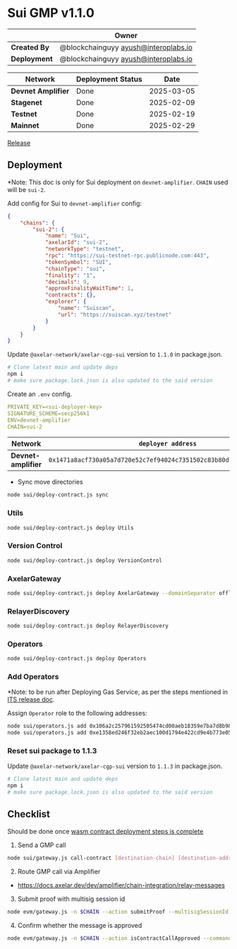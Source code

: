# Sui GMP v1.1.0

|                | **Owner**                              |
| -------------- | -------------------------------------- |
| **Created By** | @blockchainguyy <ayush@interoplabs.io> |
| **Deployment** | @blockchainguyy <ayush@interoplabs.io> |

| **Network**          | **Deployment Status** | **Date**   |
| -------------------- | --------------------- | ---------- |
| **Devnet Amplifier** | Done                  | 2025-03-05 |
| **Stagenet**         | Done                  | 2025-02-09 |
| **Testnet**          | Done                  | 2025-02-19 |
| **Mainnet**          | Done                  | 2025-02-29 |

[Release](https://github.com/axelarnetwork/axelar-cgp-sui/releases/tag/v1.1.0)

## Deployment

\*Note: This doc is only for Sui deployment on `devnet-amplifier`. `CHAIN` used will be `sui-2`.

Add config for Sui to `devnet-amplifier` config:

```json
{
    "chains": {
        "sui-2": {
            "name": "Sui",
            "axelarId": "sui-2",
            "networkType": "testnet",
            "rpc": "https://sui-testnet-rpc.publicnode.com:443",
            "tokenSymbol": "SUI",
            "chainType": "sui",
            "finality": "1",
            "decimals": 9,
            "approxFinalityWaitTime": 1,
            "contracts": {},
            "explorer": {
                "name": "Suiscan",
                "url": "https://suiscan.xyz/testnet"
            }
        }
    }
}
```

Update `@axelar-network/axelar-cgp-sui` version to `1.1.0` in package.json.

```bash
# Clone latest main and update deps
npm i
# make sure package.lock.json is also updated to the said version
```

Create an `.env` config.

```yaml
PRIVATE_KEY=<sui-deployer-key>
SIGNATURE_SCHEME=secp256k1
ENV=devnet-amplifier
CHAIN=sui-2
```

| Network              | `deployer address`                                                   |
| -------------------- | -------------------------------------------------------------------- |
| **Devnet-amplifier** | `0x1471a8acf730a05a7d720e52c7ef94024c7351502c83b80da5583db2f6b0b8df` |

- Sync move directories

```bash
node sui/deploy-contract.js sync
```

### Utils

```bash
node sui/deploy-contract.js deploy Utils
```

### Version Control

```bash
node sui/deploy-contract.js deploy VersionControl
```

### AxelarGateway

```bash
node sui/deploy-contract.js deploy AxelarGateway --domainSeparator offline --minimumRotationDelay 0 --signers wallet
```

### RelayerDiscovery

```bash
node sui/deploy-contract.js deploy RelayerDiscovery
```

### Operators

```bash
node sui/deploy-contract.js deploy Operators
```

### Add Operators
*Note: to be run after Deploying Gas Service, as per the steps mentioned in [ITS release doc](./2025-03-ITS-v1.1.3.md).

Assign `Operator` role to the following addresses:

```bash
node sui/operators.js add 0x106a2c257961592505474cd00aeb18359e7ba7d8b98ef63dea4562eab8801941
node sui/operators.js add 0xe1358ed246f32eb2aec100d1794e422cd9e4b773e0540c757a5f5ba49db798a9
```

### Reset sui package to 1.1.3

Update `@axelar-network/axelar-cgp-sui` version to `1.1.3` in package.json.

```bash
# Clone latest main and update deps
npm i
# make sure package.lock.json is also updated to the said version
```

## Checklist

Should be done once [wasm contract deployment steps is complete](../cosmwasm/2025-03-Sui-GMP-v1.1.0.md)

1. Send a GMP call

```bash
node sui/gateway.js call-contract [destination-chain] [destination-address] 0x1234
```

2. Route GMP call via Amplifier

- https://docs.axelar.dev/dev/amplifier/chain-integration/relay-messages

3.  Submit proof with multisig session id

```bash
node evm/gateway.js -n $CHAIN --action submitProof --multisigSessionId [multisig session id]
```

4. Confirm whether the message is approved

```bash
node evm/gateway.js -n $CHAIN --action isContractCallApproved --commandID [command-id] --sourceChain [destination-chain] --sourceAddress [source-address] --destination [destination-address] --payloadHash 0x1234
```
